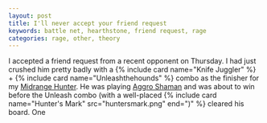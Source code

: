 ```yaml
---
layout: post
title: I'll never accept your friend request
keywords: battle net, hearthstone, friend request, rage
categories: rage, other, theory
---
```


I accepted a friend request from a recent opponent on Thursday. I had just crushed him pretty badly with a {% include card name="Knife Juggler" %} + {% include card name="Unleashthehounds" %} combo as the finisher for my [Midrange Hunter](http://www.icy-veins.com/hearthstone/legendary-hunter-midrange-brm-deck). He was playing [Aggro Shaman](http://www.icy-veins.com/hearthstone/shaman-aggro-loe-deck) and was about to win before the Unleash combo (with a well-placed {% include card name="Hunter's Mark" src="huntersmark.png" end=")" %} cleared his board. One 